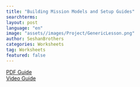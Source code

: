 ```yaml
---
title: "Building Mission Models and Setup Guides"
searchterms:
layout: post
language: "en"
image: "assets//images/Project/GenericLesson.png"
author: SeshanBrothers
categories: Worksheets
tag: Worksheets
featured: false
---
```


<a href="/translations/en-us/Worksheets/2023-MissionModelBuildingTips.pdf">PDF Guide</a>
<br>
<a href="https://youtu.be/m6L7fs3mu9w">Video Guide</a>
<br>
